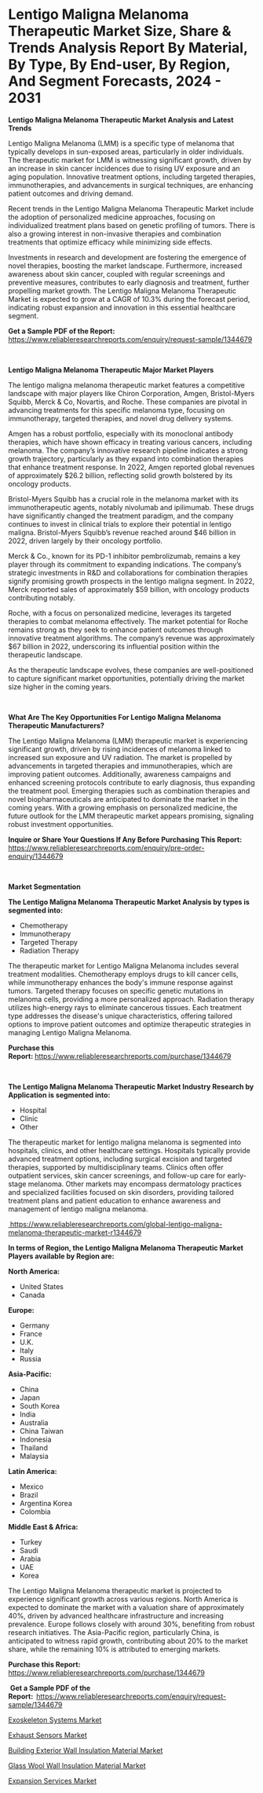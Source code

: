<p><h1>Lentigo Maligna Melanoma Therapeutic Market Size, Share & Trends Analysis Report By Material, By Type, By End-user, By Region, And Segment Forecasts, 2024 - 2031</h1></p><p><strong>Lentigo Maligna Melanoma Therapeutic Market Analysis and Latest Trends</strong></p>
<p><p>Lentigo Maligna Melanoma (LMM) is a specific type of melanoma that typically develops in sun-exposed areas, particularly in older individuals. The therapeutic market for LMM is witnessing significant growth, driven by an increase in skin cancer incidences due to rising UV exposure and an aging population. Innovative treatment options, including targeted therapies, immunotherapies, and advancements in surgical techniques, are enhancing patient outcomes and driving demand.</p><p>Recent trends in the Lentigo Maligna Melanoma Therapeutic Market include the adoption of personalized medicine approaches, focusing on individualized treatment plans based on genetic profiling of tumors. There is also a growing interest in non-invasive therapies and combination treatments that optimize efficacy while minimizing side effects.</p><p>Investments in research and development are fostering the emergence of novel therapies, boosting the market landscape. Furthermore, increased awareness about skin cancer, coupled with regular screenings and preventive measures, contributes to early diagnosis and treatment, further propelling market growth. The Lentigo Maligna Melanoma Therapeutic Market is expected to grow at a CAGR of 10.3% during the forecast period, indicating robust expansion and innovation in this essential healthcare segment.</p></p>
<p><strong>Get a Sample PDF of the Report:&nbsp;</strong> <a href="https://www.reliableresearchreports.com/enquiry/request-sample/1344679?utm_campaign=8&utm_medium=2&utm_source=Github&utm_content=ia&utm_term=03102024&utm_id=lentigo-maligna-melanoma-therapeutic">https://www.reliableresearchreports.com/enquiry/request-sample/1344679</a></p>
<p>&nbsp;</p>
<p><strong>Lentigo Maligna Melanoma Therapeutic Major Market Players</strong></p>
<p><p>The lentigo maligna melanoma therapeutic market features a competitive landscape with major players like Chiron Corporation, Amgen, Bristol-Myers Squibb, Merck & Co, Novartis, and Roche. These companies are pivotal in advancing treatments for this specific melanoma type, focusing on immunotherapy, targeted therapies, and novel drug delivery systems.</p><p>Amgen has a robust portfolio, especially with its monoclonal antibody therapies, which have shown efficacy in treating various cancers, including melanoma. The company’s innovative research pipeline indicates a strong growth trajectory, particularly as they expand into combination therapies that enhance treatment response. In 2022, Amgen reported global revenues of approximately $26.2 billion, reflecting solid growth bolstered by its oncology products.</p><p>Bristol-Myers Squibb has a crucial role in the melanoma market with its immunotherapeutic agents, notably nivolumab and ipilimumab. These drugs have significantly changed the treatment paradigm, and the company continues to invest in clinical trials to explore their potential in lentigo maligna. Bristol-Myers Squibb’s revenue reached around $46 billion in 2022, driven largely by their oncology portfolio.</p><p>Merck & Co., known for its PD-1 inhibitor pembrolizumab, remains a key player through its commitment to expanding indications. The company’s strategic investments in R&D and collaborations for combination therapies signify promising growth prospects in the lentigo maligna segment. In 2022, Merck reported sales of approximately $59 billion, with oncology products contributing notably.</p><p>Roche, with a focus on personalized medicine, leverages its targeted therapies to combat melanoma effectively. The market potential for Roche remains strong as they seek to enhance patient outcomes through innovative treatment algorithms. The company’s revenue was approximately $67 billion in 2022, underscoring its influential position within the therapeutic landscape.</p><p>As the therapeutic landscape evolves, these companies are well-positioned to capture significant market opportunities, potentially driving the market size higher in the coming years.</p></p>
<p>&nbsp;</p>
<p><strong>What Are The Key Opportunities For Lentigo Maligna Melanoma Therapeutic Manufacturers?</strong></p>
<p><p>The Lentigo Maligna Melanoma (LMM) therapeutic market is experiencing significant growth, driven by rising incidences of melanoma linked to increased sun exposure and UV radiation. The market is propelled by advancements in targeted therapies and immunotherapies, which are improving patient outcomes. Additionally, awareness campaigns and enhanced screening protocols contribute to early diagnosis, thus expanding the treatment pool. Emerging therapies such as combination therapies and novel biopharmaceuticals are anticipated to dominate the market in the coming years. With a growing emphasis on personalized medicine, the future outlook for the LMM therapeutic market appears promising, signaling robust investment opportunities.</p></p>
<p><strong>Inquire or Share Your Questions If Any Before Purchasing This Report:</strong> <a href="https://www.reliableresearchreports.com/enquiry/pre-order-enquiry/1344679?utm_campaign=8&utm_medium=2&utm_source=Github&utm_content=ia&utm_term=03102024&utm_id=lentigo-maligna-melanoma-therapeutic">https://www.reliableresearchreports.com/enquiry/pre-order-enquiry/1344679</a></p>
<p>&nbsp;</p>
<p><strong>Market Segmentation</strong></p>
<p><strong>The Lentigo Maligna Melanoma Therapeutic Market Analysis by types is segmented into:</strong></p>
<p><ul><li>Chemotherapy</li><li>Immunotherapy</li><li>Targeted Therapy</li><li>Radiation Therapy</li></ul></p>
<p><p>The therapeutic market for Lentigo Maligna Melanoma includes several treatment modalities. Chemotherapy employs drugs to kill cancer cells, while immunotherapy enhances the body's immune response against tumors. Targeted therapy focuses on specific genetic mutations in melanoma cells, providing a more personalized approach. Radiation therapy utilizes high-energy rays to eliminate cancerous tissues. Each treatment type addresses the disease's unique characteristics, offering tailored options to improve patient outcomes and optimize therapeutic strategies in managing Lentigo Maligna Melanoma.</p></p>
<p><strong>Purchase this Report:&nbsp;</strong><a href="https://www.reliableresearchreports.com/purchase/1344679?utm_campaign=8&utm_medium=2&utm_source=Github&utm_content=ia&utm_term=03102024&utm_id=lentigo-maligna-melanoma-therapeutic">https://www.reliableresearchreports.com/purchase/1344679</a></p>
<p>&nbsp;</p>
<p><strong>The Lentigo Maligna Melanoma Therapeutic Market Industry Research by Application is segmented into:</strong></p>
<p><ul><li>Hospital</li><li>Clinic</li><li>Other</li></ul></p>
<p><p>The therapeutic market for lentigo maligna melanoma is segmented into hospitals, clinics, and other healthcare settings. Hospitals typically provide advanced treatment options, including surgical excision and targeted therapies, supported by multidisciplinary teams. Clinics often offer outpatient services, skin cancer screenings, and follow-up care for early-stage melanoma. Other markets may encompass dermatology practices and specialized facilities focused on skin disorders, providing tailored treatment plans and patient education to enhance awareness and management of lentigo maligna melanoma.</p></p>
<p><a href="https://www.reliableresearchreports.com/global-lentigo-maligna-melanoma-therapeutic-market-r1344679?utm_campaign=8&utm_medium=2&utm_source=Github&utm_content=ia&utm_term=03102024&utm_id=lentigo-maligna-melanoma-therapeutic">&nbsp;https://www.reliableresearchreports.com/global-lentigo-maligna-melanoma-therapeutic-market-r1344679</a></p>
<p><strong>In terms of Region, the Lentigo Maligna Melanoma Therapeutic Market Players available by Region are:</strong></p>
<p>
    <p> <strong> North America: </strong>
        <ul>
            <li>United States</li>
            <li>Canada</li>
        </ul>
        </p> 
    <p> <strong> Europe: </strong>
        <ul>
            <li>Germany</li>
            <li>France</li>
            <li>U.K.</li>
            <li>Italy</li>
            <li>Russia</li>
        </ul>
        </p> 
    <p> <strong> Asia-Pacific: </strong>
        <ul>
            <li>China</li>
            <li>Japan</li>
            <li>South Korea</li>
            <li>India</li>
            <li>Australia</li>
            <li>China Taiwan</li>
            <li>Indonesia</li>
            <li>Thailand</li>
            <li>Malaysia</li>
        </ul>
        </p> 
    <p> <strong> Latin America: </strong>
        <ul>
            <li>Mexico</li>
            <li>Brazil</li>
            <li>Argentina Korea</li>
            <li>Colombia</li>
        </ul>
        </p> 
    <p> <strong> Middle East & Africa: </strong>
        <ul>
            <li>Turkey</li>
            <li>Saudi</li>
            <li>Arabia</li>
            <li>UAE</li>
            <li>Korea</li>
        </ul>
    </p>
    </p>
<p><p>The Lentigo Maligna Melanoma therapeutic market is projected to experience significant growth across various regions. North America is expected to dominate the market with a valuation share of approximately 40%, driven by advanced healthcare infrastructure and increasing prevalence. Europe follows closely with around 30%, benefiting from robust research initiatives. The Asia-Pacific region, particularly China, is anticipated to witness rapid growth, contributing about 20% to the market share, while the remaining 10% is attributed to emerging markets.</p></p>
<p><strong>Purchase this Report: </strong><a href="https://www.reliableresearchreports.com/purchase/1344679?utm_campaign=8&utm_medium=2&utm_source=Github&utm_content=ia&utm_term=03102024&utm_id=lentigo-maligna-melanoma-therapeutic">https://www.reliableresearchreports.com/purchase/1344679</a></p>
<p>&nbsp;<strong>Get a Sample PDF of the Report:&nbsp;&nbsp;</strong><a href="https://www.reliableresearchreports.com/enquiry/request-sample/1344679?utm_campaign=8&utm_medium=2&utm_source=Github&utm_content=ia&utm_term=03102024&utm_id=lentigo-maligna-melanoma-therapeutic">https://www.reliableresearchreports.com/enquiry/request-sample/1344679</a></p>
<p><strong></strong></p>
<p><p><a href="https://www.linkedin.com/pulse/exoskeleton-systems-market-growth-segmentation-regional-analysis-oyjxf?trackingId=enBUOC2VRkaG34ldCax2Eg%3D%3D&utm_campaign=8&utm_medium=2&utm_source=Github&utm_content=ia&utm_term=03102024&utm_id=lentigo-maligna-melanoma-therapeutic">Exoskeleton Systems Market</a></p><p><a href="https://www.linkedin.com/pulse/exhaust-sensors-market-trends-analysis-opportunities-challenges-eyqff?trackingId=IpIp08WrSpeSQUA1uMlLWw%3D%3D&utm_campaign=8&utm_medium=2&utm_source=Github&utm_content=ia&utm_term=03102024&utm_id=lentigo-maligna-melanoma-therapeutic">Exhaust Sensors Market</a></p><p><a href="https://github.com/NargisHussain432/Market-Research-Report-List-1/blob/main/building-exterior-wall-insulation-material-market.md?utm_campaign=8&utm_medium=2&utm_source=Github&utm_content=ia&utm_term=03102024&utm_id=lentigo-maligna-melanoma-therapeutic">Building Exterior Wall Insulation Material Market</a></p><p><a href="https://github.com/FahadAhmed223/Market-Research-Report-List-1/blob/main/glass-wool-wall-insulation-material-market.md?utm_campaign=8&utm_medium=2&utm_source=Github&utm_content=ia&utm_term=03102024&utm_id=lentigo-maligna-melanoma-therapeutic">Glass Wool Wall Insulation Material Market</a></p><p><a href="https://www.linkedin.com/pulse/market-forecasting-change-global-expansion-services-dynamics-fbq0f?utm_campaign=8&utm_medium=2&utm_source=Github&utm_content=ia&utm_term=03102024&utm_id=lentigo-maligna-melanoma-therapeutic">Expansion Services Market</a></p></p>